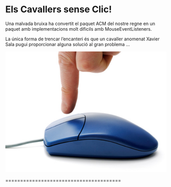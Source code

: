 Els Cavallers sense Clic!
=======================================
Una malvada bruixa ha convertit el paquet ACM del nostre regne en un paquet amb implementacions molt dificils amb MouseEventListeners. 

La única forma de trencar l’encanteri és que un cavaller anomenat Xavier Sala pugui proporcionar alguna solució al gran problema ...

![mouse](imatges/mouse-click.png)

=======================================
